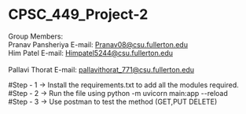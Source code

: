 # CPSC_449_Project-2

Group Members:
<br>
Pranav Pansheriya            E-mail: Pranav08@csu.fullerton.edu
<br>
Him Patel        E-mail: Himpatel5244@csu.fullerton.edu
<br>
<br>
Pallavi Thorat        E-mail: pallavithorat_771@csu.fullerton.edu
<br>

  

#Step - 1 -> Install the requirements.txt to add all the modules required.
<br>
#Step - 2 -> Run the file using python -m uvicorn main:app --reload
<br>
#Step - 3 -> Use postman to test the method (GET,PUT DELETE)


